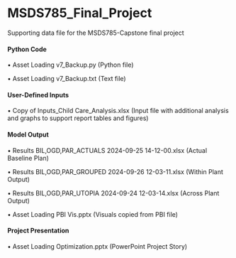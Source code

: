 # MSDS785_Final_Project
Supporting data file for the MSDS785-Capstone final project

#### Python Code

•	Asset Loading v7_Backup.py (Python file)

•	Asset Loading v7_Backup.txt (Text file)

#### User-Defined Inputs

•	Copy of Inputs_Child Care_Analysis.xlsx (Input file with additional analysis and graphs to support report tables and figures)

#### Model Output

•	Results BIL,OGD,PAR_ACTUALS 2024-09-25 14-12-00.xlsx (Actual Baseline Plan)

•	Results BIL,OGD,PAR_GROUPED 2024-09-26 12-03-11.xlsx (Within Plant Output)

•	Results BIL,OGD,PAR_UTOPIA 2024-09-24 12-03-14.xlsx (Across Plant Output)

•	Asset Loading PBI Vis.pptx (Visuals copied from PBI file)

#### Project Presentation

•	Asset Loading Optimization.pptx (PowerPoint Project Story)

